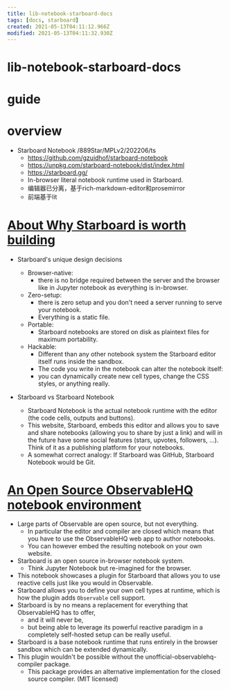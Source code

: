 ```yaml
---
title: lib-notebook-starboard-docs
tags: [docs, starboard]
created: 2021-05-13T04:11:12.966Z
modified: 2021-05-13T04:11:32.930Z
---
```


# lib-notebook-starboard-docs

# guide

# overview
- Starboard Notebook /889Star/MPLv2/202206/ts
  - https://github.com/gzuidhof/starboard-notebook
  - https://unpkg.com/starboard-notebook/dist/index.html
  - https://starboard.gg/
  - In-browser literal notebook runtime used in Starboard.
  - 编辑器已分离，基于rich-markdown-editor和prosemirror
  - 前端基于lit
# [About Why Starboard is worth building](https://starboard.gg/about)
- Starboard's unique design decisions
  - Browser-native: 
    - there is no bridge required between the server and the browser like in Jupyter notebook as everything is in-browser. 
  - Zero-setup: 
    - there is zero setup and you don't need a server running to serve your notebook. 
    - Everything is a static file.
  - Portable: 
    - Starboard notebooks are stored on disk as plaintext files for maximum portability. 
  - Hackable: 
    - Different than any other notebook system the Starboard editor itself runs inside the sandbox. 
    - The code you write in the notebook can alter the notebook itself: 
    - you can dynamically create new cell types, change the CSS styles, or anything really.

- Starboard vs Starboard Notebook
  - Starboard Notebook is the actual notebook runtime with the editor (the code cells, outputs and buttons).
  - This website, Starboard, embeds this editor and allows you to save and share notebooks (allowing you to share by just a link) and will in the future have some social features (stars, upvotes, followers, ...). Think of it as a publishing platform for your notebooks.
  - A somewhat correct analogy: If Starboard was GitHub, Starboard Notebook would be Git.
# [An Open Source ObservableHQ notebook environment](https://starboard.gg/gz/open-source-observablehq-nfwK2VA)
- Large parts of Observable are open source, but not everything. 
  - In particular the editor and compiler are closed which means that you have to use the ObservableHQ web app to author notebooks. 
  - You can however embed the resulting notebook on your own website.
- Starboard is an open source in-browser notebook system. 
  - Think Jupyter Notebook but re-imagined for the browser.
- This notebook showcases a plugin for Starboard that allows you to use reactive cells just like you would in Observable.
- Starboard allows you to define your own cell types at runtime, which is how the plugin adds `Observable` cell support. 
- Starboard is by no means a replacement for everything that ObservableHQ has to offer, 
  - and it will never be, 
  - but being able to leverage its powerful reactive paradigm in a completely self-hosted setup can be really useful.
- Starboard is a base notebook runtime that runs entirely in the browser sandbox which can be extended dynamically.
- This plugin wouldn't be possible without the unofficial-observablehq-compiler package. 
  - This package provides an alternative implementation for the closed source compiler. (MIT licensed)
